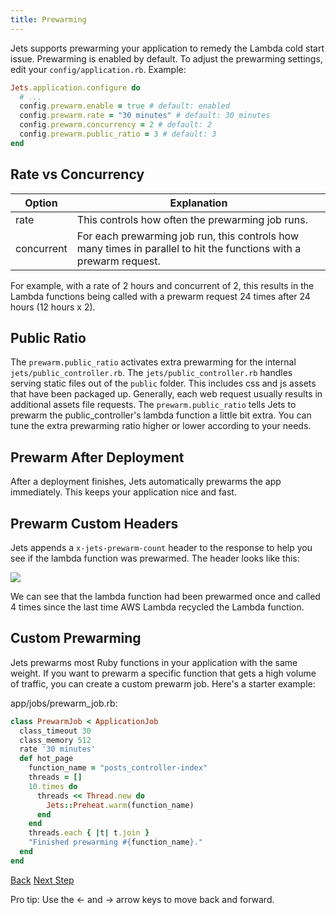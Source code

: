 ```yaml
---
title: Prewarming
---
```


Jets supports prewarming your application to remedy the Lambda cold start issue.  Prewarming is enabled by default.  To adjust the prewarming settings, edit your `config/application.rb`. Example:

```ruby
Jets.application.configure do
  # ...
  config.prewarm.enable = true # default: enabled
  config.prewarm.rate = "30 minutes" # default: 30 minutes
  config.prewarm.concurrency = 2 # default: 2
  config.prewarm.public_ratio = 3 # default: 3
end
```

## Rate vs Concurrency

Option | Explanation
--- | ---
rate | This controls how often the prewarming job runs.
concurrent | For each prewarming job run, this controls how many times in parallel to hit the functions with a prewarm request.

For example, with a rate of 2 hours and concurrent of 2, this results in the Lambda functions being called with a prewarm request 24 times after 24 hours (12 hours x 2).

## Public Ratio

The `prewarm.public_ratio` activates extra prewarming for the internal `jets/public_controller.rb`.  The `jets/public_controller.rb` handles serving static files out of the `public` folder. This includes css and js assets that have been packaged up. Generally, each web request usually results in additional assets file requests.  The `prewarm.public_ratio` tells Jets to prewarm the public_controller's lambda function a little bit extra. You can tune the extra prewarming ratio higher or lower according to your needs.

## Prewarm After Deployment

After a deployment finishes, Jets automatically prewarms the app immediately.  This keeps your application nice and fast.

## Prewarm Custom Headers

Jets appends a `x-jets-prewarm-count` header to the response to help you see if the lambda function was prewarmed. The header looks like this:

![](/img/docs/prewarm-header.png)

We can see that the lambda function had been prewarmed once and called 4 times since the last time AWS Lambda recycled the Lambda function.

## Custom Prewarming

Jets prewarms most Ruby functions in your application with the same weight. If you want to prewarm a specific function that gets a high volume of traffic, you can create a custom prewarm job.  Here's a starter example:

app/jobs/prewarm_job.rb:

```ruby
class PrewarmJob < ApplicationJob
  class_timeout 30
  class_memory 512
  rate '30 minutes'
  def hot_page
    function_name = "posts_controller-index"
    threads = []
    10.times do
      threads << Thread.new do
        Jets::Preheat.warm(function_name)
      end
    end
    threads.each { |t| t.join }
    "Finished prewarming #{function_name}."
  end
end
```

<a id="prev" class="btn btn-basic" href="{% link _docs/managed-iam-policies.md %}">Back</a>
<a id="next" class="btn btn-primary" href="{% link _docs/env-files.md %}">Next Step</a>
<p class="keyboard-tip">Pro tip: Use the <- and -> arrow keys to move back and forward.</p>
